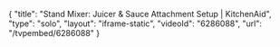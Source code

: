 {
    "title": "Stand Mixer: Juicer & Sauce Attachment Setup | KitchenAid",
    "type": "solo",
    "layout": "iframe-static",
    "videoId": "6286088",
    "url": "\/tvpembed\/6286088"
}